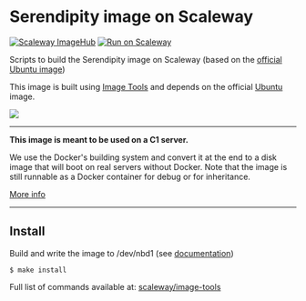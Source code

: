 # Serendipity image on Scaleway

[![Scaleway ImageHub](https://img.shields.io/badge/ImageHub-view-ff69b4.svg)](https://hub.scaleway.com/serendipity.html)
[![Run on Scaleway](https://img.shields.io/badge/Scaleway-run-69b4ff.svg)](http://cloud.scaleway.com/#/servers/new?image=39459634-e450-42b6-a352-5aabcaca396f)

Scripts to build the Serendipity image on Scaleway (based on the [official Ubuntu image](https://github.com/scaleway/image-ubuntu))

This image is built using [Image Tools](https://github.com/scaleway/image-tools) and depends on the official [Ubuntu](https://github.com/scaleway/image-ubuntu) image.

![](https://avatars2.githubusercontent.com/u/1104713?v=3&s=300)


---

**This image is meant to be used on a C1 server.**

We use the Docker's building system and convert it at the end to a disk image that will boot on real servers without Docker. Note that the image is still runnable as a Docker container for debug or for inheritance.

[More info](https://github.com/scaleway/image-tools)


---

## Install

Build and write the image to /dev/nbd1 (see [documentation](https://www.scaleway.com/docs/create_an_image_with_docker))

    $ make install

Full list of commands available at: [scaleway/image-tools](https://github.com/scaleway/image-tools/#commands)
